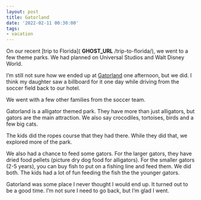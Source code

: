```yaml
---
layout: post
title: Gatorland
date: '2022-02-11 00:30:00'
tags:
- vacation
---
```


On our recent [trip to Florida]( __GHOST_URL__ /trip-to-florida/), we went to a few theme parks. We had planned on Universal Studios and Walt Disney World.

I’m still not sure how we ended up at [Gatorland](https://www.gatorland.com/) one afternoon, but we did. I think my daughter saw a billboard for it one day while driving from the soccer field back to our hotel.

We went with a few other families from the soccer team.

Gatorland is a alligator themed park. They have more than just alligators, but gators are the main attraction. We also say crocodiles, tortoises, birds and a few big cats.

The kids did the ropes course that they had there. While they did that, we explored more of the park.

We also had a chance to feed some gators. For the larger gators, they have dried food pellets (picture dry dog food for alligators). For the smaller gators (2-5 years), you can buy fish to put on a fishing line and feed them. We did both. The kids had a lot of fun feeding the fish the the younger gators.

Gatorland was some place I never thought I would end up. It turned out to be a good time. I’m not sure I need to go back, but I’m glad I went.

